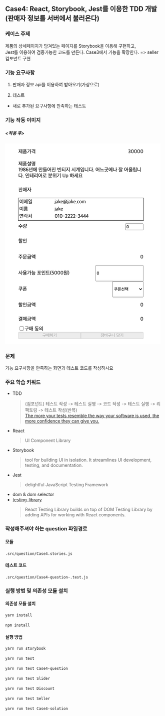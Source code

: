 ## Case4: React, Storybook, Jest를 이용한 TDD 개발(판매자 정보를 서버에서 불러온다)

### 케이스 주제

제품의 상세페이지가 담겨있는 페이지를 Storybook을 이용해 구현하고,  
Jest를 이용하여 검증가능한 코드를 만든다.
Case3에서 기능을 확장한다. => seller 컴포넌트 구현

### 기능 요구사항

1. 판매자 정보 api를 이용하여 받아오기(가상으로)

2. 테스트

- 새로 추가된 요구사항에 만족하는 테스트

### 기능 작동 이미지

##### <적용 후>

![screenshot](./src/img/screenshot.png)

### 문제

기능 요구사항을 만족하는 화면과 테스트 코드를 작성하시요

### 주요 학습 키워드

- TDD
  > (컴포넌트) 테스트 작성 -> 테스트 실행 -> 코드 작성 -> 테스트 실행 -> 리팩토링 -> 테스트 작성(반복)  
  > [The more your tests resemble the way your software is used, the more confidence they can give you.](https://testing-library.com/docs/)
- React
  > UI Component Library
- Storybook
  > tool for building UI in isolation. It streamlines UI development, testing, and documentation.
- Jest
  > delightful JavaScript Testing Framework
- dom & dom selector
- [testing-library](https://ko.reactjs.org/docs/test-utils.html)
  > React Testing Library builds on top of DOM Testing Library by adding APIs for working with React components.

### 작성해주셔야 하는 question 파일경로

#### 모듈

`.src/question/Case4.stories.js`

#### 테스트 코드

`.src/question/Case4-question-.test.js`

### 실행 방법 및 의존성 모듈 설치

#### 의존성 모듈 설치

```
yarn install

npm install
```

#### 실행 방법

```
yarn run storybook

yarn run test

yarn run test Case4-question

yarn run test Slider

yarn run test Discount

yarn run test Seller

yarn run test Case4-solution
```
